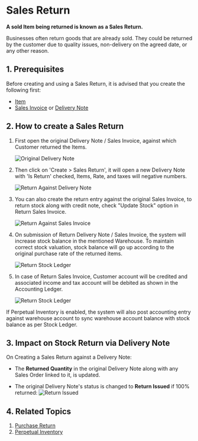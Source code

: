 <!-- add-breadcrumbs -->
# Sales Return

**A sold Item being returned is known as a Sales Return.**

Businesses often return goods that are already sold. They could be returned by the customer due to quality issues, non-delivery on the agreed date, or any other reason.

## 1. Prerequisites
Before creating and using a Sales Return, it is advised that you create the following first:

* [Item](/docs/user/manual/en/stock/item)
* [Sales Invoice](/docs/user/manual/en/accounts/sales-invoice) or [Delivery Note](/docs/user/manual/en/stock/delivery-note)

## 2. How to create a Sales Return

1. First open the original Delivery Note / Sales Invoice, against which Customer returned the Items.

    <img class="screenshot" alt="Original Delivery Note" src="{{docs_base_url}}/v12/assets/img/stock/sales-return-original-delivery-note.png">

1. Then click on 'Create > Sales Return', it will open a new Delivery Note with 'Is Return' checked, Items, Rate, and taxes will negative numbers.

    <img class="screenshot" alt="Return Against Delivery Note" src="{{docs_base_url}}/v12/assets/img/stock/sales-return-against-delivery-note.png">

1. You can also create the return entry against the original Sales Invoice, to return stock along with credit note, check "Update Stock" option in Return Sales Invoice.

    <img class="screenshot" alt="Return Against Sales Invoice" src="{{docs_base_url}}/v12/assets/img/stock/sales-return-against-sales-invoice.png">

1. On submission of Return Delivery Note / Sales Invoice, the system will increase stock balance in the mentioned Warehouse. To maintain correct stock valuation, stock balance will go up according to the original purchase rate of the returned items.

    <img class="screenshot" alt="Return Stock Ledger" src="{{docs_base_url}}/v12/assets/img/stock/sales-return-stock-ledger.png">

1. In case of Return Sales Invoice, Customer account will be credited and associated income and tax account will be debited as shown in the Accounting Ledger.

    <img class="screenshot" alt="Return Stock Ledger" src="{{docs_base_url}}/v12/assets/img/stock/sales-return-general-ledger.png">

If Perpetual Inventory is enabled, the system will also post accounting entry against warehouse account to sync warehouse account balance with stock balance as per Stock Ledger.

## 3. Impact on Stock Return via Delivery Note
On Creating a Sales Return against a Delivery Note:

* The **Returned Quantity** in the original Delivery Note along with any Sales Order linked to it, is updated.

* The original Delivery Note's status is changed to **Return Issued** if 100% returned:
  ![Return Issued](/docs/v12/assets/img/stock/sales-return-issue.png)

## 4. Related Topics
1. [Purchase Return](/docs/user/manual/en/stock/purchase-return)
1. [Perpetual Inventory](/docs/user/manual/en/stock/perpetual-inventory)
